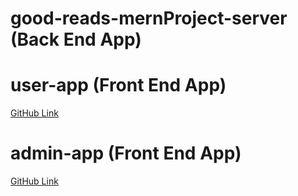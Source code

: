 # good-reads-mernProject-server (Back End App)


# user-app (Front End App)
<a href="https://github.com/AhmedElKhouly99/good-reads-users-app">GitHub Link</a>

# admin-app (Front End App)
<a href="https://github.com/mennahamdy33/good-reads-admin-app-frontend">GitHub Link</a>
